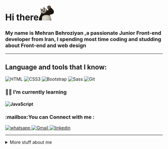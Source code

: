 <h1 align="left">Hi there<img src="https://github.com/gooddevil79/gooddevil79/blob/main/assets/Hnet.com-image.gif" width="50"></h1>

<h3 align="left">My name is Mehran Behroziyan ,a passionate Junior Front-end developer from Iran, I spending most time coding and studding about Front-end and web design</h3>

<hr>

## Language and tools that I know:

![HTML](https://img.shields.io/badge/-HTML5-090909?style=for-the-badge&logo=hTML5)
![CSS3](https://img.shields.io/badge/-CSS3-090909?style=for-the-badge&logo=css3&logoColor=1572B6)
![Bootstrap](https://img.shields.io/badge/-Bootstrap4-090909?style=for-the-badge&logo=Bootstrap)
![Sass](https://img.shields.io/badge/-Sass-090909?style=for-the-badge&logo=Sass)
![Git](https://img.shields.io/badge/-Git-090909?style=for-the-badge&logo=Git)
### 👨‍💻 I’m currently learning

#### ![JavaScript](https://img.shields.io/badge/-Javascript-090909?style=for-the-badge&logo=Javascript)

<h3 align="left">:mailbox:You can  Connect with me :</h3>
<p align="left">
<!-- <a href="https://instagram.com/mhrnb79" target="blank">

<!-- ![instagram](https://img.shields.io/badge/-Instagram-090909?style=for-the-badge&logo=instagram) -->

<!-- </a> -->

<a href="https://wa.me/989217531963" target="blank">

![whatsapp](https://img.shields.io/badge/-whatsapp-090909?style=for-the-badge&logo=whatsapp)
</a>
<a href="mailto:behroziyan.mhrn@gmail.com" target="blank">
![Gmail](https://img.shields.io/badge/-Gmail-090909?style=for-the-badge&logo=Gmail)
<a href="https://www.linkedin.com/in/mehran-behroziyan-420967197" target="blank">
![linkedin](https://img.shields.io/badge/-linkedin-090909?style=for-the-badge&logo=linkedin&logoColor=0A66C2)

</a>
</p>
<hr>
<details>
<summary>
    More stuff about me
</summary>

<br>
    
#### Github Status
![Anurag's GitHub stats](https://github-readme-stats.vercel.app/api?username=gooddevil79&hide=contribs,prs&theme=tokyonight)

<hr>

### little story :

<p>
at the beginning in college, I got acquainted with C++ language and it was my first experience in Programming world that i get into, still, something was misssing and i was a rolling stone, but i found my interest in front-end and web design occupation 
   </br>
I studied HTML-CSS for one year and focused on it at first so reached at very good and advanced level, after that i decided to study about CSS frameworks and libraries, so I start to learn BOOTSTRAP v4, as many developers at this field, after CSS and it tools, I started to learn JavaScript programming language and after finishing VANILA JS, DOM and OOP functionality, i could say I'm at a Junior Level of front-end developer but as you know there is many stuff to learn in our lives ;)
I also learned GIT & GITHUB which is one of nessecary skills in this path and occupation, with a very good coure and I think now I'm good to work in programming teams.
   </br>
I, Mehran Behroziyan, am Front end developer with perseverance, effort, intrested to learn more stuff and new experiences and teamworks. 
    </p>

##### Intrested in :

- 🎧🎶 Music
- 📚📙 Books
- 🎮🕹 Games
- 📺📼 Movies & Series
- 🏖🚗 Travel
</details>
<!--
**gooddevil79/gooddevil79** is a ✨ _special_ ✨ repository because its `README.md` (this file) appears on your GitHub profile.

Here are some ideas to get you started:

- 🔭 I’m currently working on ...
- 🌱 I’m currently learning ...
- 👯 I’m looking to collaborate on ...
- 🤔 I’m looking for help with ...
- 💬 Ask me about ...
- 📫 How to reach me: ...
- 😄 Pronouns: ...
- ⚡ Fun fact: ...
  -->
